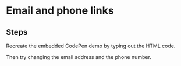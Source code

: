 # Email and phone links

## Steps

Recreate the embedded CodePen demo by typing out the HTML code.

Then try changing the email address and the phone number.
